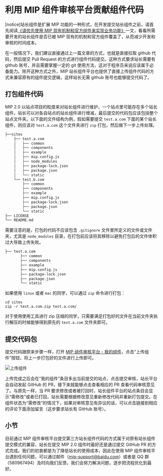 # 利用 MIP 组件审核平台贡献组件代码

[notice]站长组件是扩展 MIP 功能的一种形式，在开发提交站长组件之前，请首先阅读[《请优先使用 MIP 现有机制和官方组件来实现业务功能》](./use-official-mip-first.md)一文，看看所需要开发的站长组件是否已被 MIP 现有的机制和官方组件覆盖了，从而减少开发和审核的时间成本。

在一般情况下，我们建议直接通过上一篇文章的方式，也就是直接拉取 github 代码，然后提交 Pull Request 的方式进行组件代码提交。这种方式要求站长需要有 github 账号，并且需要掌握一定的 git 使用方法，这对于程序员来说应该属于必备能力。除开这种方式之外，MIP 站长组件平台也提供了直接上传组件代码的方式来兼容原有的组件提交逻辑，这样站长无需 github 账号也能够提交代码了。

## 打包组件代码

MIP 2.0 以站点项目的粒度来对站长组件进行维护，一个站点里可能存在多个站长组件，站长可以对各自站点的站长组件进行增减，最后提交的代码包应该包括整个站点文件夹。以下面的文件结构为例，假如需要提交 `test.a.com` 下面的某个站长组件，则应该对 `test.a.com` 这个文件夹进行 `zip` 打包，然后做下一步上传处理。


```bash
├──sites
    ├── test.a.com
    │   ├── common
    │   ├── components
    │   ├── example
    │   ├── mip.config.js
    │   ├── node_modules
    │   ├── package-lock.json
    │   ├── package.json
    │   └── static
    └── test.b.com
        ├── common
        ├── components
        ├── example
        ├── mip.config.js
        ├── package-lock.json
        ├── package.json
        └── static
├── LICENSE
└── README.md
```

需要注意的是，打包的代码不应该包含 `.gitignore` 文件里所定义的文件或文件夹，尤其是 `node_modules` 目录，在打包前应该将其移除以避免打包后的文件体积过大导致上传失败。

```bash
├── test.a.com
       ├── common
       ├── components
       ├── example
       ├── mip.config.js
       ├── package-lock.json
       ├── package.json
       └── static
```

如果使用 `linux` 或者 `mac` 的同学，可以通过 `zip` 命令进行打包：

```shell
cd sites
zip -r test.a.com.zip test.a.com/
```

对于使用使用工具进行 zip 压缩的同学，只需要满足打包好的文件在当前文件夹执行解压的时候能够得到原先的 `test.a.com` 文件夹即可。

## 提交代码包

提交代码跟原来步骤一样，打开 [MIP 组件审核平台 - 我的组件](https://www.mipengine.org/platform/mip)，点击“上传组件”按钮，将上一步打包好的文件进行上传即可。

![上传组件](https://mip-doc.cdn.bcebos.com/mipengine-org/assets/mip/docs/contribute/mip-upload-code.png)

上传完成之后会在“我的组件”条目多出当前提交的站点，点击提交审核，站长平台会自动发起 GitHub 的 PR，接下来就能够点击查看相应的 PR 查看代码审核意见了。与原先一样，当 PR 要求修改或者被打回时，站长组件平台的站点条目会显示“需修改”或者已打回，站长需要根据修改意见重新修改代码并重新打包提交。在组件状态为“需修改”的情况下，如果对审核意见有异议的话，可以点击链接到相应的评论下面添加留言（这步要求站长有 GitHub 账号）。

## 小节

目前通过 MIP 组件审核平台提交第三方站长组件代码的方式属于对原有站长组件提交模式的兼容，站长在提交 MIP 2.0 组件时最好还是通过提交 GitHub PR 的方式完成。我们的初衷都是为了降低站长的使用成本，因此在使用 MIP 组件审核平台遇到任何问题，可以通过邮件（mip-support@baidu.com）或者是 QQ 群（580967494）及时向我们反馈，我们会努力解决问题，逐步把流程优化到最好。


